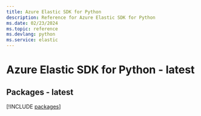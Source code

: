 ```yaml
---
title: Azure Elastic SDK for Python
description: Reference for Azure Elastic SDK for Python
ms.date: 02/23/2024
ms.topic: reference
ms.devlang: python
ms.service: elastic
---
```

# Azure Elastic SDK for Python - latest
## Packages - latest
[!INCLUDE [packages](elastic-index.md)]